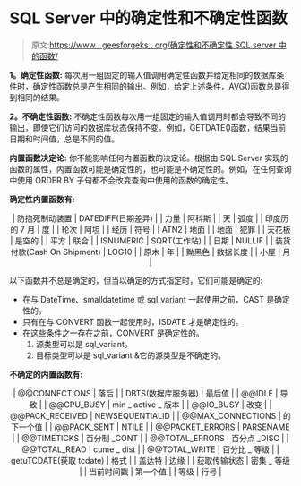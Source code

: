 # SQL Server 中的确定性和不确定性函数

> 原文:[https://www . geesforgeks . org/确定性和不确定性 SQL server 中的函数/](https://www.geeksforgeeks.org/deterministic-and-nondeterministic-functions-in-sql-server/)

**1。确定性函数:**
每次用一组固定的输入值调用确定性函数并给定相同的数据库条件时，确定性函数总是产生相同的输出。例如，给定上述条件，AVG()函数总是得到相同的结果。

**2。不确定性函数:**
不确定性函数每次用一组固定的输入值调用时都会导致不同的输出，即使它们访问的数据库状态保持不变。例如，GETDATE()函数，结果当前日期和时间值，总是不同的值。

**内置函数决定论:**
你不能影响任何内置函数的决定论。根据由 SQL Server 实现的函数的属性，内置函数可能是确定性的，也可能是不确定性的。例如，在任何查询中使用 ORDER BY 子句都不会改变查询中使用的函数的确定性。

**确定性内置函数有:**

<center>

| 防抱死制动装置 | DATEDIFF(日期差异) |
| 力量 | 阿科斯 |
| 天 | 弧度 |
| 印度历的 7 月 | 度 |
| 轮次 | 阿坦 |
| 经历 | 符号 |
| ATN2 | 地面 |
| 地面 | 犯罪 |
| 天花板 | 是空的 |
| 平方 | 联合 |
| ISNUMERIC | SQRT(工作站) |
| 日期 | NULLIF |
| 装货付款(Cash On Shipment) | LOG10 |
| 原木 | 年 |
| 黝黑色 | 数据长度 |
| 小屋 | 月 |

</center>

以下函数并不总是确定的，但当以确定的方式指定时，它们可能是确定的:

*   在与 DateTime、smalldatetime 或 sql_variant 一起使用之前，CAST 是确定性的。
*   只有在与 CONVERT 函数一起使用时，ISDATE 才是确定性的。
*   在这些条件之一存在之前，CONVERT 是确定性的。
    1.  源类型可以是 sql_variant。
    2.  目标类型可以是 sql_variant &它的源类型是不确定的。

**不确定的内置函数有:**

<center>

| @@CONNECTIONS | 落后 |
| DBTS(数据库服务器) | 最后值 |
| @@IDLE | 导致 |
| @@CPU_BUSY | min _ active _ 版本 |
| @@IO_BUSY | 改变 |
| @@PACK_RECEIVED | NEWSEQUENTIALID |
| @@MAX_CONNECTIONS | 的下一个值 |
| @@PACK_SENT | NTILE |
| @@PACKET_ERRORS | PARSENAME |
| @@TIMETICKS | 百分制 _CONT |
| @@TOTAL_ERRORS | 百分点 _DISC |
| @@TOTAL_READ | cume _ dist |
| @@TOTAL_WRITE | 百分比 _ 等级 |
| getuTCDATE(获取 tcdate) | 格式 |
| 盖达特 | 边缘 |
| 获取传输状态 | 密集 _ 等级 |
| 当前时间戳 | 第一个值 |
| 等级 | 行号 |

</center>